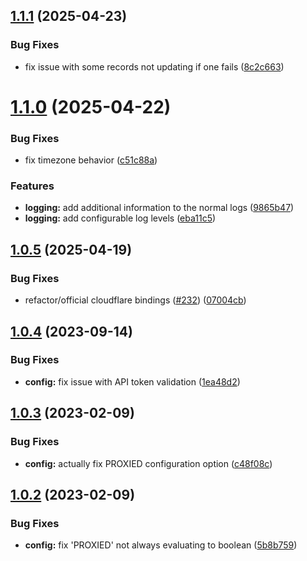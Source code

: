 ## [1.1.1](https://github.com/Pragma8123/cloudflare-ddns-ts/compare/v1.1.0...v1.1.1) (2025-04-23)


### Bug Fixes

* fix issue with some records not updating if one fails ([8c2c663](https://github.com/Pragma8123/cloudflare-ddns-ts/commit/8c2c6633b51095d79b3d5bdacbd8734d3bfdd364))

# [1.1.0](https://github.com/Pragma8123/cloudflare-ddns-ts/compare/v1.0.5...v1.1.0) (2025-04-22)


### Bug Fixes

* fix timezone behavior ([c51c88a](https://github.com/Pragma8123/cloudflare-ddns-ts/commit/c51c88ac350fa2d9e40faf0dceb740552d4641e2))


### Features

* **logging:** add additional information to the normal logs ([9865b47](https://github.com/Pragma8123/cloudflare-ddns-ts/commit/9865b476a49d69283fdd42cef0e29bd6a12e443e))
* **logging:** add configurable log levels ([eba11c5](https://github.com/Pragma8123/cloudflare-ddns-ts/commit/eba11c52f684cef5bd1e46fd65e8a3471babb3f7))

## [1.0.5](https://github.com/Pragma8123/cloudflare-ddns-ts/compare/v1.0.4...v1.0.5) (2025-04-19)


### Bug Fixes

* refactor/official cloudflare bindings ([#232](https://github.com/Pragma8123/cloudflare-ddns-ts/issues/232)) ([07004cb](https://github.com/Pragma8123/cloudflare-ddns-ts/commit/07004cb24548edf445b7548b811a0796cc10c606))

## [1.0.4](https://github.com/Pragma8123/cloudflare-ddns-ts/compare/v1.0.3...v1.0.4) (2023-09-14)


### Bug Fixes

* **config:** fix issue with API token validation ([1ea48d2](https://github.com/Pragma8123/cloudflare-ddns-ts/commit/1ea48d207b1b53ea5e719b7100dbadc5730dfffb))

## [1.0.3](https://github.com/Pragma8123/cloudflare-ddns-ts/compare/v1.0.2...v1.0.3) (2023-02-09)


### Bug Fixes

* **config:** actually fix PROXIED configuration option ([c48f08c](https://github.com/Pragma8123/cloudflare-ddns-ts/commit/c48f08c4d00be47594b326193c43b3f8745e86ee))

## [1.0.2](https://github.com/Pragma8123/cloudflare-ddns-ts/compare/v1.0.1...v1.0.2) (2023-02-09)


### Bug Fixes

* **config:** fix 'PROXIED' not always evaluating to boolean ([5b8b759](https://github.com/Pragma8123/cloudflare-ddns-ts/commit/5b8b7593b966a8af33f2c8a21666030d6e8ce9f6))
